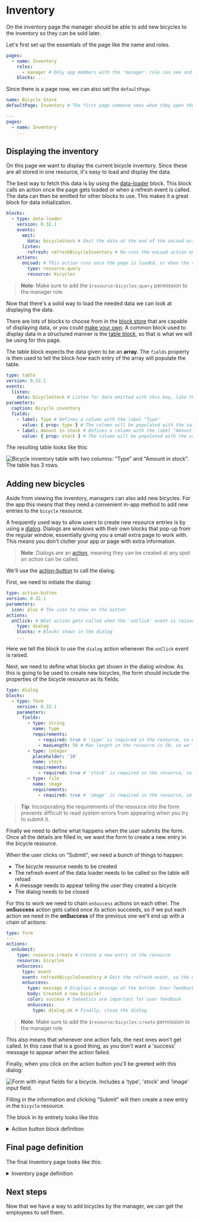 # Inventory

On the inventory page the manager should be able to add new bicycles to the inventory so they can be
sold later.

Let's first set up the essentials of the page like the name and roles.

```yaml copy
pages:
  - name: Inventory
    roles:
      - manager # Only app members with the 'manager' role can see and access this page
    blocks: ...
```

Since there is a page now, we can also set the `defaultPage`.

```yaml copy
name: Bicycle Store
defaultPage: Inventory # The first page someone sees when they open the app

---
pages:
  - name: Inventory
    ...
```

## Displaying the inventory

On this page we want to display the current bicycle inventory. Since these are all stored in one
resource, it's easy to load and display the data.

The best way to fetch this data is by using the [data-loader](/blocks/@appsemble/data-loader) block.
This block calls an action once the page gets loaded or when a refresh event is called. The data can
then be emitted for other blocks to use. This makes it a great block for data initialization.

```yaml copy validate blocks-snippet
blocks:
  - type: data-loader
    version: 0.32.1
    events:
      emit:
        data: bicycleStock # Emit the data at the end of the onLoad action for other blocks to use
      listen:
        refresh: refreshBicycleInventory # Re-runs the onLoad action once this event is called
    actions:
      onLoad: # This action runs once the page is loaded, or when the refresh event is called
        type: resource.query
        resource: bicycles
```

> **Note**: Make sure to add the `$resource:bicycles:query` permission to the manager role

Now that there's a solid way to load the needed data we can look at displaying the data.

There are lots of blocks to choose from in the [block store](/blocks) that are capable of displaying
data, or you could [make your own](/docs/development/developing-blocks). A common block used to
display data in a structured manner is the [table block](/blocks/@appsemble/table), so that is what
we will be using for this page.

The table block expects the data given to be an **array**. The `fields` property is then used to
tell the block _how_ each entry of the array will populate the table.

```yaml copy validate block-snippet
type: table
version: 0.32.1
events:
  listen:
    data: bicycleStock # Listen for data emitted with this key, like the one from the data loader
parameters:
  caption: Bicycle inventory
  fields:
    - label: Type # Defines a column with the label "Type"
      value: { prop: type } # The column will be populated with the value of the property "type"
    - label: Amount in stock # Defines a column with the label "Amount in stock"
      value: { prop: stock } # The column will be populated with the value of the property "stock"
```

The resulting table looks like this:

![Bicycle inventory table with two columns: "Type" and "Amount in stock". The table has 3 rows.](assets/bicycle-inventory-table.png 'Bicycle inventory table')

## Adding new bicycles

Aside from viewing the inventory, managers can also add new bicycles. For the app this means that
they need a convenient in-app method to add new entries to the `bicycle` resource.

A frequently used way to allow users to create new resource entries is by using a
[dialog](/docs/actions/miscellaneous#dialog). Dialogs are windows with their own blocks that pop-up
from the regular window, essentially giving you a small extra page to work with. This means you
don't clutter your app or page with extra information.

> **Note**: Dialogs are an [action](/docs/actions), meaning they can be created at any spot an
> action can be called.

We'll use the [action-button](/blocks/@appsemble/action-button) to call the dialog.

First, we need to initiate the dialog:

```yaml copy
type: action-button
version: 0.32.1
parameters:
  icon: plus # The icon to show on the button
actions:
  onClick: # What action gets called when the 'onClick' event is raised
    type: dialog
    blocks: # Blocks shown in the dialog
    ...
```

Here we tell the block to use the `dialog` action whenever the `onClick` event is raised.

Next, we need to define what blocks get shown in the dialog window. As this is going to be used to
create new bicycles, the form should include the properties of the bicycle resource as its fields.

```yaml copy
type: dialog
blocks:
  - type: form
    version: 0.32.1
    parameters:
      fields:
        - type: string
          name: type
          requirements:
            - required: true # 'type' is required in the resource, so we'll require this in the form too
            - maxLength: 50 # Max length in the resource is 50, so we'll require this in the form too
        - type: integer
          placeholder: '10'
          name: stock
          requirements:
            - required: true # 'stock' is required in the resource, so we'll require this in the form too
        - type: file
          name: image
          requirements:
            - required: true # 'image' is required in the resource, so we'll require this in the form too
```

> **Tip**: Incorporating the requirements of the resource into the form prevents difficult to read
> system errors from appearing when you try to submit it.

Finally we need to define what happens when the user submits the form. Once all the details are
filled in, we want the form to create a new entry in the bicycle resource.

When the user clicks on "Submit", we need a bunch of things to happen:

- The bicycle resource needs to be created
- The refresh event of the data loader needs to be called so the table will reload
- A message needs to appear telling the user they created a bicycle
- The dialog needs to be closed

For this to work we need to chain `onSuccess` actions on each other. The **onSuccess** action gets
called once its action succeeds, so if we put each action we need in the **onSuccess** of the
previous one we'll end up with a chain of actions:

```yaml copy
type: form
---
actions:
  onSubmit:
    type: resource.create # Create a new entry in the resource
    resource: bicycles
    onSuccess:
      type: event
      event: refreshBicycleInventory # Emit the refresh event, so the data loader re-runs the action
      onSuccess:
        type: message # Displays a message at the bottom. User feedback is very important
        body: Created a new bicycle!
        color: success # Semantics are important for user feedback
        onSuccess:
          type: dialog.ok # Finally, close the dialog
```

> **Note**: Make sure to add the `$resource:bicycles:create` permission to the manager role

This also means that whenever one action fails, the next ones won't get called. In this case that is
a good thing, as you don't want a 'success' message to appear when the action failed.

Finally, when you click on the action button you'll be greeted with this dialog:

![Form with input fields for a bicycle. Includes a 'type', 'stock' and 'image' input field.](assets/create-bicycle-dialog.png 'Create bicycle dialog')

Filling in the information and clicking "Submit" will then create a new entry in the `bicycle`
resource.

The block in its entirety looks like this:

<!-- XXX: Looks like this doesn't get put in a dropdown on the webiste. Let's keep it in for when we do implement it, and for people using straight markdown to view it -->
<details>
<summary>Action button block definition</summary>

```yaml copy block-definition
type: action-button
version: 0.32.1
parameters:
  icon: plus
actions:
  onClick:
    type: dialog
    blocks:
      - type: form
        version: 0.32.1
        parameters:
          fields:
            - type: string
              name: type
              requirements:
                - required: true
                - maxLength: 50
            - type: integer
              placeholder: '10'
              name: stock
              requirements:
                - required: true
            - type: file
              name: image
              icon: bicycle
              requirements:
                - required: true
        actions:
          onSubmit:
            type: resource.create
            resource: bicycles
            onSuccess:
              type: event
              event: refreshBicycleInventory
              onSuccess:
                type: message
                body: Created a new bicycle!
                color: success
                onSuccess:
                  type: dialog.ok
```

</details>

## Final page definition

The final Inventory page looks like this:

<details>
<summary>Inventory page definition</summary>

```yaml copy page-snippet
name: Inventory
roles:
  - manager
blocks:
  - type: data-loader
    version: 0.32.1
    events:
      emit:
        data: bicycleStock
      listen:
        refresh: refreshBicycleInventory
    actions:
      onLoad:
        type: resource.query
        resource: bicycles
  - type: table
    version: 0.32.1
    events:
      listen:
        data: bicycleStock
    parameters:
      caption: Bicycle inventory
      fields:
        - label: Type
          value: { prop: type }
        - label: Amount in stock
          value: { prop: stock }
  - type: action-button
    version: 0.32.1
    parameters:
      icon: plus
    actions:
      onClick:
        type: dialog
        blocks:
          - type: form
            version: 0.32.1
            parameters:
              fields:
                - type: string
                  name: type
                  requirements:
                    - required: true
                    - maxLength: 50
                - type: integer
                  placeholder: '10'
                  name: stock
                  requirements:
                    - required: true
                - type: file
                  name: image
                  icon: bicycle
                  requirements:
                    - required: true
            actions:
              onSubmit:
                type: resource.create
                resource: bicycles
                onSuccess:
                  type: event
                  event: refreshBicycleInventory
                  onSuccess:
                    type: message
                    body: Created a new bicycle!
                    color: success
                    onSuccess:
                      type: dialog.ok
```

</details>

## Next steps

Now that we have a way to add bicycles by the manager, we can get the employees to sell them.
